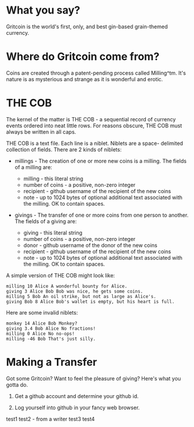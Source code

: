 # What you say?

Gritcoin is the world's first, only, and best gin-based grain-themed currency.

# Where do Gritcoin come from?

Coins are created through a patent-pending process called Milling^tm.  It's nature
is as mysterious and strange as it is wonderful and erotic.

# THE COB #

The kernel of the matter is THE COB - a sequential record of currency
events ordered into neat little rows.  For reasons obscure, THE COB must
always be written in all caps.

THE COB is a text file.  Each line is a niblet.  Niblets are a space-
delimited collection of fields.  There are 2 kinds of niblets:

* millings - The creation of one or more new coins is a milling.  The
fields of a milling are:

   * milling - this literal string
   * number of coins - a positive, non-zero integer
   * recipient - github username of the recipient of the new coins
   * note - up to 1024 bytes of optional additional text associated with the milling.  OK to contain spaces.

* givings - The transfer of one or more coins from one person to another.
The fields of a giving are:

   * giving - this literal string
   * number of coins - a positive, non-zero integer
   * donor - github username of the donor of the new coins
   * recipient - github username of the recipient of the new coins
   * note - up to 1024 bytes of optional additional text associated with the milling.  OK to contain spaces.

A simple version of THE COB might look like:

    milling 10 Alice A wonderful bounty for Alice.
    giving 3 Alice Bob Bob was nice, he gets some coins.
    milling 5 Bob An oil strike, but not as large as Alice's.
    giving Bob 8 Alice Bob's wallet is empty, but his heart is full.

Here are some invalid niblets:

    monkey 14 Alice Bob Monkey?
    giving 3.4 Bob Alice No fractions!
    milling 0 Alice No no-ops!
    milling -46 Bob That's just silly.

# Making a Transfer #

Got some Gritcoin?  Want to feel the pleasure of giving?  Here's what
you gotta do.

1. Get a github account and determine your github id.

2. Log yourself into github in your fancy web browser.

test1
test2 - from a writer
test3
test4 
